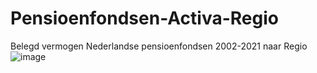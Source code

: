 # Pensioenfondsen-Activa-Regio
Belegd vermogen Nederlandse pensioenfondsen 2002-2021 naar Regio
![image](https://user-images.githubusercontent.com/2007624/184548117-0cb81096-777c-40b9-a26e-d748ef0e0a21.png)
